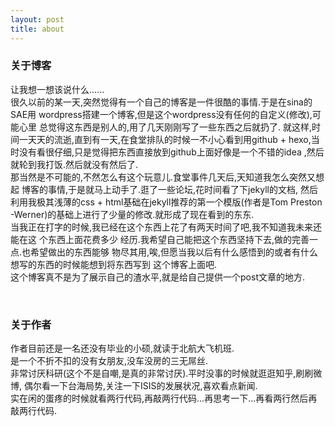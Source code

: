 ```yaml
---
layout: post
title: about
---
```

### 关于博客

让我想一想该说什么......<br/>
很久以前的某一天,突然觉得有一个自己的博客是一件很酷的事情.于是在sina的SAE用
wordpress搭建一个博客,但是这个wordpress没有任何的自定义(修改),可能心里
总觉得这东西是别人的,用了几天刚刚写了一些东西之后就扔了.
就这样,时间一天天的流逝,直到有一天,在食堂排队的时候一不小心看到用github +
hexo,当时没有看很仔细,只是觉得把东西直接放到github上面好像是一个不错的idea
,然后就轮到我打饭.然后就没有然后了.<br/>
那当然是不可能的,不然怎么有这个玩意儿.食堂事件几天后,天知道我怎么突然又想起
博客的事情,于是就马上动手了.逛了一些论坛,花时间看了下jekyll的文档,
然后利用我极其浅薄的css + html基础在jekyll推荐的第一个模版(作者是Tom Preston
-Werner)的基础上进行了少量的修改.就形成了现在看到的东东.<br/>
当我正在打字的时候,我已经在这个东西上花了有两天时间了吧,我不知道我未来还能在这
个东西上面花费多少
经历.我希望自己能把这个东西坚持下去,做的完善一点.也希望做出的东西能够
物尽其用,唉,但愿当我以后有什么感悟到的或者有什么想写的东西的时候能想到将东西写到
这个博客上面吧.<br/>
这个博客真不是为了展示自己的渣水平,就是给自己提供一个post文章的地方.

<br/>

### 关于作者

作者目前还是一名还没有毕业的小硕,就读于北航大飞机班.<br/>
是一个不折不扣的没有女朋友,没车没房的三无屌丝.<br/>
非常讨厌科研(这个不是自嘲,是真的非常讨厌).平时没事的时候就逛逛知乎,刷刷微博,
偶尔看一下台海局势,关注一下ISIS的发展状况,喜欢看点新闻.<br/>
实在闲的蛋疼的时候就看两行代码,再敲两行代码...再思考一下...再看两行然后再敲两行代码.
